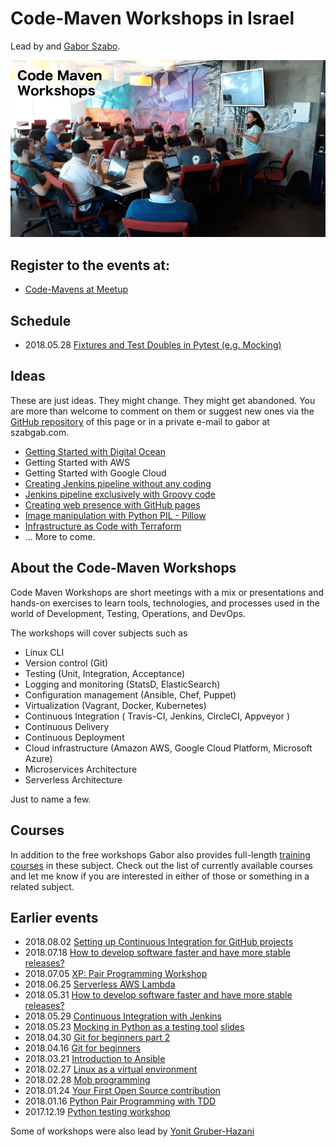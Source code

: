 # Code-Maven Workshops in Israel

Lead by and [Gabor Szabo](https://www.linkedin.com/in/szabgab/).

![Code-Maven Workshops](images/code-maven-workshops-800x450.png)

## Register to the events at:

* [Code-Mavens at Meetup](https://www.meetup.com/Code-Mavens/)

## Schedule

* 2018.05.28 [Fixtures and Test Doubles in Pytest (e.g. Mocking)](fixtures-and-test-doubles-in-python)

## Ideas

These are just ideas. They might change. They might get abandoned. You are more than welcome to comment on them
or suggest new ones via the [GitHub repository](https://github.com/szabgab/workshops/) of this page or in
a private e-mail to gabor at szabgab.com.

* [Getting Started with Digital Ocean](getting-started-with-digital-ocean)
* Getting Started with AWS
* Getting Started with Google Cloud
* [Creating Jenkins pipeline without any coding](creating-jenkins-pipelines-without-any-coding)
* [Jenkins pipeline exclusively with Groovy code](jenkins-pipeline-with-groovy-code)
* [Creating web presence with GitHub pages](creating-web-presence-with-github-pages)
* [Image manipulation with Python PIL - Pillow](image-manipulation-with-python-pil-pillow)
* [Infrastructure as Code with Terraform](terraform)
* ... More to come.

## About the Code-Maven Workshops

Code Maven Workshops are short meetings with a mix or presentations and hands-on exercises to learn tools, technologies, and processes used in the world of Development,
Testing, Operations, and DevOps.

The workshops will cover subjects such as

* Linux CLI
* Version control (Git)
* Testing (Unit, Integration, Acceptance)
* Logging and monitoring (StatsD, ElasticSearch)
* Configuration management (Ansible, Chef, Puppet)
* Virtualization (Vagrant, Docker, Kubernetes)
* Continuous Integration ( Travis-CI, Jenkins, CircleCI, Appveyor )
* Continuous Delivery
* Continuous Deployment
* Cloud infrastructure (Amazon AWS, Google Cloud Platform, Microsoft Azure)
* Microservices Architecture
* Serverless Architecture

Just to name a few.

## Courses

In addition to the free workshops Gabor also provides full-length [training courses](https://hostlocal.com/) in these
subject. Check out the list of currently available courses and let me know if you are interested in either of those or
something in a related subject.

## Earlier events

* 2018.08.02 [Setting up Continuous Integration for GitHub projects](setting-up-continuous-integration-for-github-projects)
* 2018.07.18 [How to develop software faster and have more stable releases?](how-to-develop-software-faster-and-have-more-stable-releases-jlm)
* 2018.07.05 [XP: Pair Programming Workshop](xp-pair-programming-workshop-1)
* 2018.06.25 [Serverless AWS Lambda](serverless-aws-lambda)
* 2018.05.31 [How to develop software faster and have more stable releases?](how-to-develop-software-faster-and-have-more-stable-releases-tlv-hazerem)
* 2018.05.29 [Continuous Integration with Jenkins](continuous-integration-with-jenkins)
* 2018.05.23 [Mocking in Python as a testing tool](mocking-in-python-as-a-testing-tool) [slides](https://code-maven.com/slides/python-mocking/)
* 2018.04.30 [Git for beginners part 2](git-for-beginners-part-2)
* 2018.04.16 [Git for beginners](git-for-beginners-part-1)
* 2018.03.21 [Introduction to Ansible](introduction-to-ansible)
* 2018.02.27 [Linux as a virtual environment](linux-as-a-virtual-environment)
* 2018.02.28 [Mob programming](mob-programming)
* 2018.01.24 [Your First Open Source contribution](your-first-open-source-contribution)
* 2018.01.16 [Python Pair Programming with TDD](python-pair-programming-with-tdd)
* 2017.12.19 [Python testing workshop](python-pair-programming-with-tdd)

Some of workshops were also lead by [Yonit Gruber-Hazani](https://www.linkedin.com/in/yonitgruber/)

